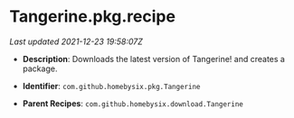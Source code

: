 # Tangerine.pkg.recipe

_Last updated 2021-12-23 19:58:07Z_

- **Description**: Downloads the latest version of Tangerine! and creates a package.

- **Identifier**: `com.github.homebysix.pkg.Tangerine`

- **Parent Recipes**: `com.github.homebysix.download.Tangerine`